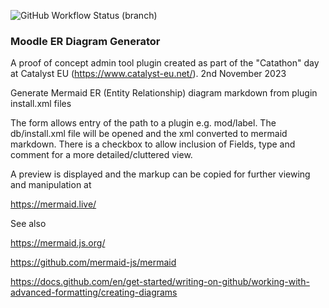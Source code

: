 ![GitHub Workflow Status (branch)](https://img.shields.io/github/actions/workflow/status/catalyst/moodle-tool_erdiagram/ci.yml?branch=master&label=ci)

### Moodle ER Diagram Generator

A proof of concept admin tool plugin created as part of the "Catathon" day
at Catalyst EU (https://www.catalyst-eu.net/). 2nd November 2023

Generate Mermaid ER (Entity Relationship) diagram markdown from plugin install.xml files

The form allows entry of the path to a plugin e.g. mod/label.
The db/install.xml file will be opened and the xml converted to mermaid markdown.
There is a checkbox to allow inclusion of Fields, type and comment for a more detailed/cluttered view.

A preview is displayed and the markup can be copied for further viewing and manipulation at

https://mermaid.live/

See also

https://mermaid.js.org/

https://github.com/mermaid-js/mermaid

https://docs.github.com/en/get-started/writing-on-github/working-with-advanced-formatting/creating-diagrams
